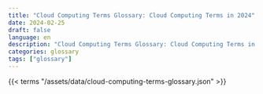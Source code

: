 ```yaml
---
title: "Cloud Computing Terms Glossary: Cloud Computing Terms in 2024"  
date: 2024-02-25
draft: false
language: en
description: "Cloud Computing Terms Glossary: Cloud Computing Terms in 2024 | Cloud Computing Terms Glossary"
categories: glossary
tags: ["glossary"]
---
```


{{< terms "/assets/data/cloud-computing-terms-glossary.json" >}}